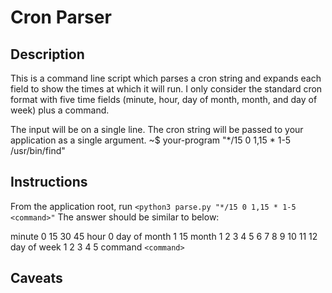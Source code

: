 Cron Parser
=========

Description
-----------
This is a command line script which parses a cron string and expands each field
to show the times at which it will run.
I only consider the standard cron format with five time fields (minute, hour, day of
month, month, and day of week) plus a command.

 The input will be on a single line.
The cron string will be passed to your application as a single argument.
~$ your-program "*/15 0 1,15 * 1-5 /usr/bin/find"


Instructions
------------
From the application root, run  `<python3 parse.py "*/15 0 1,15 * 1-5 <command>"`
The answer should be similar to below: <br>

minute 0 15 30 45
hour 0
day of month 1 15
month 1 2 3 4 5 6 7 8 9 10 11 12
day of week 1 2 3 4 5
command `<command>`

Caveats
-------


